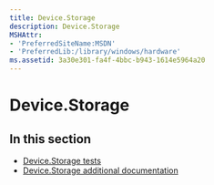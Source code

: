 ```yaml
---
title: Device.Storage
description: Device.Storage
MSHAttr:
- 'PreferredSiteName:MSDN'
- 'PreferredLib:/library/windows/hardware'
ms.assetid: 3a30e301-fa4f-4bbc-b943-1614e5964a20
---
```


# Device.Storage


## <span id="in_this_section"></span>In this section


-   [Device.Storage tests](device-storage-tests.md)
-   [Device.Storage additional documentation](device-storage-additional-documentation.md)

 

 






